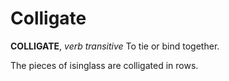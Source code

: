 # Colligate

**COLLIGATE**, _verb transitive_ To tie or bind together.

The pieces of isinglass are colligated in rows.
